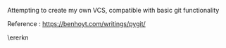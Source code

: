 Attempting to create my own VCS, compatible with basic git functionality

Reference : https://benhoyt.com/writings/pygit/

\ererkn